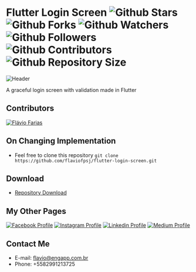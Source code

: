 # Flutter Login Screen ![Github Stars](https://img.shields.io/github/stars/flaviofpsj/flutter-login-screen.svg?label=Stars) ![Github Forks](https://img.shields.io/github/forks/flaviofpsj/flutter-login-screen.svg?label=Forks) ![Github Watchers](https://img.shields.io/github/watchers/flaviofpsj/flutter-login-screen.svg?label=Watchers) ![Github Followers](https://img.shields.io/github/followers/flaviofpsj.svg?label=Followers) ![Github Contributors](https://img.shields.io/github/contributors/flaviofpsj/flutter-login-screen.svg?label=Contributors) ![Github Repository Size](https://img.shields.io/github/repo-size/flaviofpsj/flutter-login-screen.svg?label=Size)

![Header](https://i.imgur.com/eD3nZ9B.png)

A graceful login screen with validation made in Flutter

## Contributors
<a href="https://github.com/flaviofpsj"><img src="https://i.imgur.com/TlK8zDB.png" title="Flávio Farias"></a>

## On Changing Implementation
+ Feel free to clone this repository `git clone https://github.com/flaviofpsj/flutter-login-screen.git`

## Download
+ [Repository Download](https://github.com/flaviofpsj/flutter-login-screen/archive/master.zip)

## My Other Pages
<a href="https://www.facebook.com/flaviofpsj"><img src="https://i.imgur.com/bHRTPvs.png" title="Facebook Profile"></a> <a href="https://www.instagram.com/flaviofpsj"><img src="https://i.imgur.com/VrYSoc0.png" title="Instagram Profile"></a> <a href="https://www.linkedin.com/in/flaviofpsj"><img src="https://i.imgur.com/ERL5FFt.png" title="Linkedin Profile"></a> <a href="https://www.medium.com/@flaviofpsj"><img src="https://i.imgur.com/UPR0HtK.png" title="Medium Profile"></a>

## Contact Me
+ E-mail: flavio@engapp.com.br
+ Phone: +5582991213725